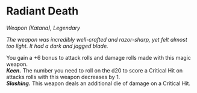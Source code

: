 # Radiant Death
*Weapon (Katana), Legendary*

*The weapon was incredibly well-crafted and razor-sharp, yet felt almost too light. It had a dark and jagged blade.*

You gain a +6 bonus to attack rolls and damage rolls made with this magic weapon.  
***Keen.*** The number you need to roll on the d20 to score a Critical Hit on attacks rolls with this weapon decreases by 1.  
***Slashing.*** This weapon deals an additional die of damage on a Critical Hit.